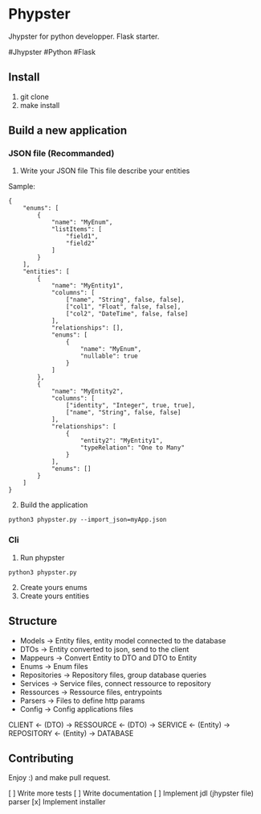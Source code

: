 # Phypster

Jhypster for python developper. Flask starter.

\#Jhypster \#Python \#Flask

## Install
1) git clone
2) make install

## Build a new application
### JSON file (Recommanded)
1) Write your JSON file
This file describe your entities

Sample:
```
{
    "enums": [
        {
            "name": "MyEnum",
            "listItems": [
                "field1",
                "field2"
            ]
        }
    ],
    "entities": [
        {
            "name": "MyEntity1",
            "columns": [
                ["name", "String", false, false],
                ["col1", "Float", false, false],
                ["col2", "DateTime", false, false]
            ],
            "relationships": [],
            "enums": [
                {
                    "name": "MyEnum",
                    "nullable": true
                }
            ]
        },
        {
            "name": "MyEntity2",
            "columns": [
                ["identity", "Integer", true, true],
                ["name", "String", false, false]
            ],
            "relationships": [
                {
                    "entity2": "MyEntity1",
                    "typeRelation": "One to Many"
                }
            ],
            "enums": []
        }
    ]
}
```

2) Build the application
```
python3 phypster.py --import_json=myApp.json
```
### Cli
1) Run phypster
```
python3 phypster.py
```
2) Create yours enums
3) Create yours entities


## Structure
* Models -> Entity files, entity model connected to the database
* DTOs -> Entity converted to json, send to the client
* Mappeurs -> Convert Entity to DTO and DTO to Entity
* Enums -> Enum files
* Repositories -> Repository files, group database queries
* Services -> Service files, connect ressource to repository
* Ressources -> Ressource files, entrypoints
* Parsers -> Files to define http params
* Config -> Config applications files

CLIENT <- (DTO) -> RESSOURCE <- (DTO) -> SERVICE <- (Entity) -> REPOSITORY <- (Entity) -> DATABASE

## Contributing
Enjoy :) and make pull request.

[ ] Write more tests
[ ] Write documentation
[ ] Implement jdl (jhypster file) parser
[x] Implement installer